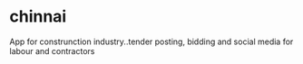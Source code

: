 # chinnai
App for construnction industry..tender posting, bidding and social media for labour and contractors
